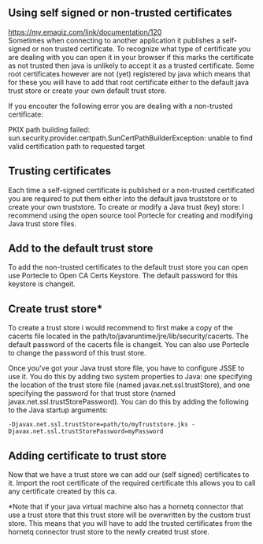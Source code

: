 ## Using self signed or non-trusted certificates

https://my.emagiz.com/link/documentation/120  
Sometimes when connecting to another application it publishes a self-signed or non trusted certificate. To recognize what type of certificate you are dealing with you can open it in your browser if this marks the certificate as not trusted then java is unlikely to accept it as a trusted certificate. Some root certificates however are not (yet) registered by java which means that for these you will have to add that root certificate either to the default java trust store or create your own default trust store.

 

If you encouter the following error you are dealing with a non-trusted certificate:

 

PKIX path building failed: sun.security.provider.certpath.SunCertPathBuilderException: unable to find valid certification path to requested target

 

## Trusting certificates
Each time a self-signed certificate is published or a non-trusted certificated you are required to put them either into the default java truststore or to create your own truststore. To create or modify a Java trust (key) store: I recommend using the open source tool Portecle for creating and modifying Java trust store files.

 
## Add to the default trust store
To add the non-trusted certificates to the default trust store you can open use Portecle to Open CA Certs Keystore. The default password for this keystore is changeit. 

 

## Create trust store*
To create a trust store i would recommend to first make a copy of the cacerts file located in the path/to/javaruntime/jre/lib/security/cacerts. The default password of the cacerts file is changeit. You can also use Portecle to change the password of this trust store.

 

Once you've got your Java trust store file, you have to configure JSSE to use it. You do this by adding two system properties to Java: one specifying the location of the trust store file (named javax.net.ssl.trustStore), and one specifying the password for that trust store (named javax.net.ssl.trustStorePassword). You can do this by adding the following to the Java startup arguments:

    -Djavax.net.ssl.trustStore=path/to/myTruststore.jks -Djavax.net.ssl.trustStorePassword=myPassword

## Adding certificate to trust store

Now that we have a trust store we can add our (self signed) certificates to it. Import the root certificate of the required certificate this allows you to call any certificate created by this ca.

 

*Note that if your java virtual machine also has a hornetq connector that use a trust store that this trust store will be overwritten by the custom trust store. This means that you will have to add the trusted certificates from the hornetq connector trust store to the newly created trust store.
